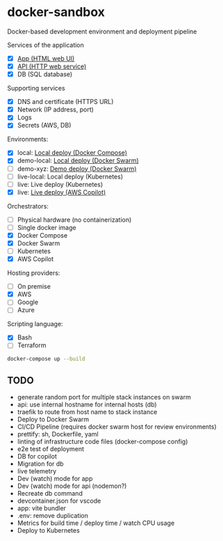 # docker-sandbox

Docker-based development environment and deployment pipeline

Services of the application

- [x] [App (HTML web UI)](./app/README.md)
- [x] [API (HTTP web service)](./api/README.md)
- [x] DB (SQL database)

Supporting services

- [x] DNS and certificate (HTTPS URL)
- [x] Network (IP address, port)
- [x] Logs
- [x] Secrets (AWS, DB)

Environments:

- [x] local: [Local deploy (Docker Compose)](./compose/README.md)
- [x] demo-local: [Local deploy (Docker Swarm)](./swarm/README.md)
- [ ] demo-xyz: [Demo deploy (Docker Swarm)](./swarm/README.md)
- [ ] live-local: Local deploy (Kubernetes)
- [ ] live: Live deploy (Kubernetes)
- [x] live: [Live deploy (AWS Copilot)](./copilot/README.md)

Orchestrators:

- [ ] Physical hardware (no containerization)
- [ ] Single docker image
- [x] Docker Compose
- [x] Docker Swarm
- [ ] Kubernetes
- [x] AWS Copilot

Hosting providers:

- [ ] On premise
- [x] AWS
- [ ] Google
- [ ] Azure

Scripting language:

- [x] Bash
- [ ] Terraform

```bash
docker-compose up --build
```

## TODO

- generate random port for multiple stack instances on swarm
- api: use internal hostname for internal hosts (db)
- traefik to route from host name to stack instance
- Deploy to Docker Swarm
- CI/CD Pipeline (requires docker swarm host for review environments)
- prettify: sh, Dockerfile, yaml
- linting of infrastructure code files (docker-compose config)
- e2e test of deployment
- DB for copilot
- Migration for db
- live telemetry
- Dev (watch) mode for app
- Dev (watch) mode for api (nodemon?)
- Recreate db command
- devcontainer.json for vscode
- app: vite bundler
- .env: remove duplication
- Metrics for build time / deploy time / watch CPU usage
- Deploy to Kubernetes
